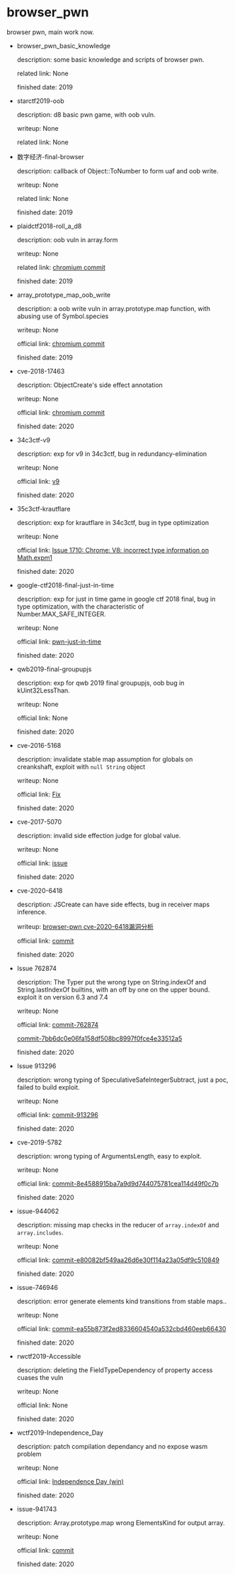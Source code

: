 # browser_pwn
browser pwn, main work now.

* browser_pwn_basic_knowledge

    description: some basic knowledge and scripts of browser pwn.

    related link: None

    finished date: 2019

* starctf2019-oob

    description: d8 basic pwn game, with oob vuln.

    writeup: None

    related link: None

* 数字经济-final-browser

    description: callback of Object::ToNumber to form uaf and oob write.

    writeup: None

    related link: None

    finished date: 2019

* plaidctf2018-roll_a_d8

    description: oob vuln in array.form

    writeup: None

    related link: [chromium commit](https://chromium.googlesource.com/v8/v8.git/+/b5da57a06de8791693c248b7aafc734861a3785d)

    finished date: 2019

* array_prototype_map_oob_write

    description: a oob write vuln in array.prototype.map function, with abusing use of Symbol.species

    writeup: None

    official link: [chromium commit](https://chromium.googlesource.com/v8/v8.git/+/192984ea88badc0c02e22e528b1243a9efa46f90)

    finished date: 2019

* cve-2018-17463

    description: ObjectCreate's side effect annotation

    writeup: None

    official link: [chromium commit](https://chromium.googlesource.com/v8/v8.git/+/52a9e67a477bdb67ca893c25c145ef5191976220)

    finished date: 2020

* 34c3ctf-v9

    description: exp for v9 in 34c3ctf, bug in redundancy-elimination

    writeup: None

    official link: [v9](https://github.com/saelo/v9)

    finished date: 2020

* 35c3ctf-krautflare

    description: exp for krautflare in 34c3ctf, bug in type optimization

    writeup: None

    official link: [Issue 1710: Chrome: V8: incorrect type information on Math.expm1](https://bugs.chromium.org/p/project-zero/issues/detail?id=1710)

    finished date: 2020

* google-ctf2018-final-just-in-time

    description: exp for just in time game in google ctf 2018 final, bug in type optimization, with the characteristic of Number.MAX_SAFE_INTEGER.

    writeup: None

    official link: [pwn-just-in-time](https://github.com/google/google-ctf/tree/master/2018/finals/pwn-just-in-time)

    finished date: 2020

* qwb2019-final-groupupjs

    description: exp for qwb 2019 final groupupjs, oob bug in kUint32LessThan.

    writeup: None

    official link: None

    finished date: 2020

* cve-2016-5168

    description: invalidate stable map assumption for globals on creankshaft, exploit with `null String` object

    writeup: None

    official link: [Fix](https://chromium.googlesource.com/v8/v8/+/2bd7464ec1efc9eb24a38f7400119a5f2257f6e6)

    finished date: 2020

* cve-2017-5070

    description: invalid side effection judge for global value.

    writeup: None

    official link: [issue](https://bugs.chromium.org/p/chromium/issues/detail?id=722756)

    finished date: 2020

* cve-2020-6418

    description: JSCreate can have side effects, bug in receiver maps inference.

    writeup: [browser-pwn cve-2020-6418漏洞分析](https://ray-cp.github.io/archivers/browser-pwn-cve-2020-6418%E6%BC%8F%E6%B4%9E%E5%88%86%E6%9E%90)

    official link: [commit](https://chromium.googlesource.com/v8/v8/+/fb0a60e15695466621cf65932f9152935d859447)

    finished date: 2020

* Issue 762874

    description: The Typer put the wrong type on String.indexOf and String.lastIndexOf builtins, with an off by one on the upper bound. exploit it on version 6.3 and 7.4

    writeup: None

    official link: [commit-762874](https://chromium.googlesource.com/v8/v8.git/+/b8f144ec4fd1cd808f0d883668f355498b56d7fa)
    
    [commit-7bb6dc0e06fa158df508bc8997f0fce4e33512a5](https://chromium.googlesource.com/v8/v8.git/+/7bb6dc0e06fa158df508bc8997f0fce4e33512a5)


    finished date: 2020

* Issue 913296

    description: wrong typing of SpeculativeSafeIntegerSubtract, just a poc, failed to build exploit.

    writeup: None

    official link: [commit-913296](https://chromium.googlesource.com/v8/v8/+/413c2e787197063abd8435d9692355eb8693ad39)

    finished date: 2020

* cve-2019-5782

    description: wrong typing of ArgumentsLength, easy to exploit.

    writeup: None

    official link: [commit-8e4588915ba7a9d9d744075781cea114d49f0c7b](https://chromium.googlesource.com/v8/v8/+/8e4588915ba7a9d9d744075781cea114d49f0c7b)

    finished date: 2020

* issue-944062

    description: missing map checks in the reducer of `array.indexOf` and `array.includes`.

    writeup: None

    official link: [commit-e80082bf549aa26d6e30f114a23a05df9c510849](https://chromium.googlesource.com/v8/v8.git/+/e80082bf549aa26d6e30f114a23a05df9c510849)

    finished date: 2020


* issue-746946

    description: error generate elements kind transitions from stable maps..

    writeup: None

    official link: [commit-ea55b873f2ed8336604540a532cbd460eeb66430](https://chromium.googlesource.com/v8/v8/+/ea55b873f2ed8336604540a532cbd460eeb66430)

    finished date: 2020

* rwctf2019-Accessible

    description: deleting the FieldTypeDependency of property access cuases the vuln

    writeup: None

    official link: None

    finished date: 2020

* wctf2019-Independence_Day

    description: patch compilation dependancy and no expose wasm problem

    writeup: None

    official link: [Independence Day (win)](https://drive.google.com/drive/folders/1IxYMgG6WWiwJoh8ARtq8Ary9CKrXHQhx)

    finished date: 2020

* issue-941743

    description: Array.prototype.map wrong ElementsKind for output array.

    writeup: None

    official link: [commit](https://chromium.googlesource.com/v8/v8/+/96de5eeba9b461a2d405dcfa448901c9582f3f07)

    finished date: 2020



